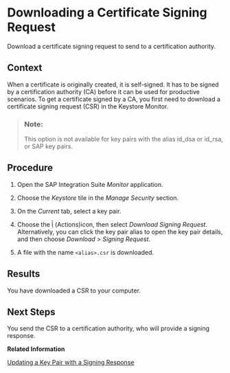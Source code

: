 <!-- copyb199dbe8c59e49ac933f29337c853d6e -->

<link rel="stylesheet" type="text/css" href="../css/sap-icons.css"/>

# Downloading a Certificate Signing Request

Download a certificate signing request to send to a certification authority.



<a name="copyb199dbe8c59e49ac933f29337c853d6e__context_N10014_N10011_N10001"/>

## Context

When a certificate is originally created, it is self-signed. It has to be signed by a certification authority \(CA\) before it can be used for productive scenarios. To get a certificate signed by a CA, you first need to download a certificate signing request \(CSR\) in the Keystore Monitor.

> ### Note:  
> This option is not available for key pairs with the alias id\_dsa or id\_rsa, or SAP key pairs.



## Procedure

1.  Open the SAP Integration Suite *Monitor* application.

2.  Choose the *Keystore* tile in the *Manage Security* section.

3.  On the *Current* tab, select a key pair.

4.  Choose the <span class="SAP-icons"></span> \(Actions\)icon, then select *Download Signing Request*. Alternatively, you can click the key pair alias to open the key pair details, and then choose *Download* \> *Signing Request*.

5.  A file with the name `<alias>.csr` is downloaded.




## Results

You have downloaded a CSR to your computer.



<a name="copyb199dbe8c59e49ac933f29337c853d6e__postreq_j1n_sqf_gfb"/>

## Next Steps

You send the CSR to a certification authority, who will provide a signing response.

**Related Information**  




[Updating a Key Pair with a Signing Response](../50-Development/updating-a-key-pair-with-a-signing-response-4242f01.md "Upload a signing response from a certification authority and use it to update the key pair in your keystore, keeping the alias of the keystore entry unchanged.")

